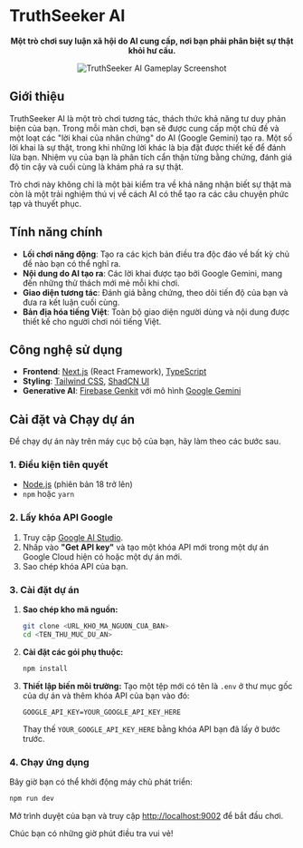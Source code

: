 # TruthSeeker AI

<p align="center">
  <strong>Một trò chơi suy luận xã hội do AI cung cấp, nơi bạn phải phân biệt sự thật khỏi hư cấu.</strong>
</p>

<p align="center">
  <img src="https://placehold.co/600x400.png" alt="TruthSeeker AI Gameplay Screenshot" data-ai-hint="gameplay screenshot"/>
</p>

## Giới thiệu

TruthSeeker AI là một trò chơi tương tác, thách thức khả năng tư duy phản biện của bạn. Trong mỗi màn chơi, bạn sẽ được cung cấp một chủ đề và một loạt các "lời khai của nhân chứng" do AI (Google Gemini) tạo ra. Một số lời khai là sự thật, trong khi những lời khác là bịa đặt được thiết kế để đánh lừa bạn. Nhiệm vụ của bạn là phân tích cẩn thận từng bằng chứng, đánh giá độ tin cậy và cuối cùng là khám phá ra sự thật.

Trò chơi này không chỉ là một bài kiểm tra về khả năng nhận biết sự thật mà còn là một trải nghiệm thú vị về cách AI có thể tạo ra các câu chuyện phức tạp và thuyết phục.

## Tính năng chính

-   **Lối chơi năng động**: Tạo ra các kịch bản điều tra độc đáo về bất kỳ chủ đề nào bạn có thể nghĩ ra.
-   **Nội dung do AI tạo ra**: Các lời khai được tạo bởi Google Gemini, mang đến những thử thách mới mẻ mỗi khi chơi.
-   **Giao diện tương tác**: Đánh giá bằng chứng, theo dõi tiến độ của bạn và đưa ra kết luận cuối cùng.
-   **Bản địa hóa tiếng Việt**: Toàn bộ giao diện người dùng và nội dung được thiết kế cho người chơi nói tiếng Việt.

## Công nghệ sử dụng

-   **Frontend**: [Next.js](https://nextjs.org/) (React Framework), [TypeScript](https://www.typescriptlang.org/)
-   **Styling**: [Tailwind CSS](https://tailwindcss.com/), [ShadCN UI](https://ui.shadcn.com/)
-   **Generative AI**: [Firebase Genkit](https://firebase.google.com/docs/genkit) với mô hình [Google Gemini](https://ai.google.dev/)

## Cài đặt và Chạy dự án

Để chạy dự án này trên máy cục bộ của bạn, hãy làm theo các bước sau.

### 1. Điều kiện tiên quyết

-   [Node.js](https://nodejs.org/en) (phiên bản 18 trở lên)
-   `npm` hoặc `yarn`

### 2. Lấy khóa API Google

1.  Truy cập [Google AI Studio](https://aistudio.google.com/).
2.  Nhấp vào **"Get API key"** và tạo một khóa API mới trong một dự án Google Cloud hiện có hoặc một dự án mới.
3.  Sao chép khóa API của bạn.

### 3. Cài đặt dự án

1.  **Sao chép kho mã nguồn:**
    ```bash
    git clone <URL_KHO_MA_NGUON_CUA_BAN>
    cd <TEN_THU_MUC_DU_AN>
    ```

2.  **Cài đặt các gói phụ thuộc:**
    ```bash
    npm install
    ```

3.  **Thiết lập biến môi trường:**
    Tạo một tệp mới có tên là `.env` ở thư mục gốc của dự án và thêm khóa API của bạn vào đó:
    ```env
    GOOGLE_API_KEY=YOUR_GOOGLE_API_KEY_HERE
    ```
    Thay thế `YOUR_GOOGLE_API_KEY_HERE` bằng khóa API bạn đã lấy ở bước trước.

### 4. Chạy ứng dụng

Bây giờ bạn có thể khởi động máy chủ phát triển:

```bash
npm run dev
```

Mở trình duyệt của bạn và truy cập [http://localhost:9002](http://localhost:9002) để bắt đầu chơi.

Chúc bạn có những giờ phút điều tra vui vẻ!
